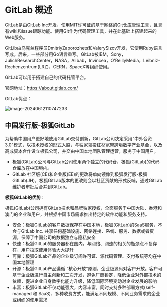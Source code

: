 # GitLab 概述

GitLab是由GitLab Inc开发，使用MIT许可证的基于网络的Git仓库管理工具，且具有wiki和issue跟踪功能。使用Git作为代码管理工具，并在此基础上搭建起来的Web服务。

GitLib由乌克兰程序员DmitriyZaporozhets和ValerySizov开发，它使用Ruby语言写成。后来，一些部分用Go语言重写。GitLab被IBM，Sony，JulichResearchCenter，NASA，Alibab，Invincea，O'ReillyMedia，Leibniz-Rechenzentrum(LRZ)，CERN，SpaceX等组织使用。

GitLab可以用于搭建自己的代码托管平台。

官网地址：https://about.gitlab.com/

GitLab优点：

![image-20240612110747233](https://cdn.jsdelivr.net/gh/letengzz/tc2/img202406121107031.png)

## 中国发行版-极狐GitLab

为帮助中国用户更好地使用GitLab交付创新，GitLab公司决定采用"中外合资3.0"模式，以技术授权的形式入股，与独家领投红杉宽带跨境数字产业基金，以及高成资本合作设立极狐公司，并交由中国本地团队管理运营，服务于中国用户。

- 极狐(GitLab)公司与GitLab公司使用两个独立的代码仓，极狐(GitLab)的代码仓库放在中国境内。
- GitLab 社区版(CE)和企业版(EE)的更改将单向镜像到极狐发行版-极狐GitLab(JH)，极狐GitLab版本的更改则会以社区贡献的形式反哺，通过GitLab维护者审批后合并到GitLab。

**极狐GitLab的优势**：

极狐(GitLab)公司拥有GitLab技术和品牌独家授权，全面服务于中国大陆、香港和澳门的企业和用户，并根据中国市场需求推出特定的软件功能和服务支持。

- 安全：极狐GitLab的客户数据保存在中国本地，极狐(GitLab)的SaaS服务，不会与GitLab Inc. 共享任何基础设施、网络连接、系统、服务、数据或者资源，保障了中国公司的数据独立与隐私安全
- 快速：极狐GitLab的服务器都在国内，与网络、网速的相关的瓶颈点不复存在，用户拉取使用体验大大提升
- 可靠：极狐GitLab产品的企业级订阅许可证、源代码管理、支付系统等均在中国本地管理
- 开源：极狐GitLab产品遵循 "核心开放"原则，企业级源码对客户开放。客户可基于企业版进行自主创新和二次开发，避免厂商锁定，降低企业对外部技术的依赖，促进企业自身数字化能力升级，降低国际环境变动对企业发展的影响
- 丰富：极狐GitLab不仅功能强大，内容丰富，同时支持多种部署方式(self-managed 和 SaaS)、多种收费方式，能满足不同规模、不同业务需求的企业或组织的使用需求